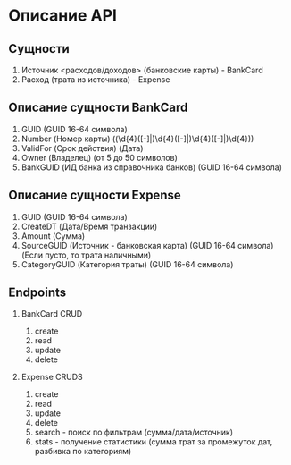 # Описание API

## Сущности

1. Источник <расходов/доходов> (банковские карты) - BankCard
2. Расход (трата из источника) - Expense

## Описание сущности BankCard
1. GUID (GUID 16-64 символа)
2. Number (Номер карты) ((\d{4}([-]|)\d{4}([-]|)\d{4}([-]|)\d{4}))
3. ValidFor (Срок действия) (Дата)
4. Owner (Владелец) (от 5 до 50 символов)
5. BankGUID (ИД банка из справочника банков) (GUID 16-64 символа)

## Описание сущности Expense

1. GUID (GUID 16-64 символа)
2. CreateDT (Дата/Время транзакции)
3. Amount (Сумма)
4. SourceGUID (Источник - банковская карта) (GUID 16-64 символа) (Если пусто, то трата наличными)
5. CategoryGUID (Категория траты) (GUID 16-64 символа)

## Endpoints

1. BankCard CRUD
   1. create
   2. read
   3. update
   4. delete

2. Expense CRUDS
    1. create
    2. read
    3. update
    4. delete
    5. search - поиск по фильтрам (сумма/дата/источник)
    6. stats - получение статистики (сумма трат за промежуток дат, разбивка по категориям)

